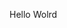 Hello Wolrd






















































































































































































































































































































































































































































































































































































































































































































































































































































































































































































































































































































































































































































































































































































































































































































































































































































































































































































































































































































































































































































































































































































































































































































































































































































































































































































































































































































































































































































































































































































































































































































































































































































































































































































































































































































































































































































































































































































































































































